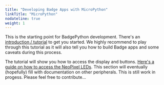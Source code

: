 ```yaml
---
title: "Developing Badge Apps with MicroPython"
linkTitle: "MicroPython"
nodateline: true
weight: 1
---
```


This is the starting point for BadgePython development. There's an
[introduction / tutorial](./introduction) to get you started. We 
highly recommend to play through this tutorial as it will also tell
you how to build Badge apps and some caveats during this process.

The tutorial will show you how to access the display and buttons.
[Here's a guide on how to access the NeoPixel LEDs](./neopixels).
This section will eventually (hopefully) fill with documentation
on other peripherals. This is still work in progess. Please feel
free to contribute...

